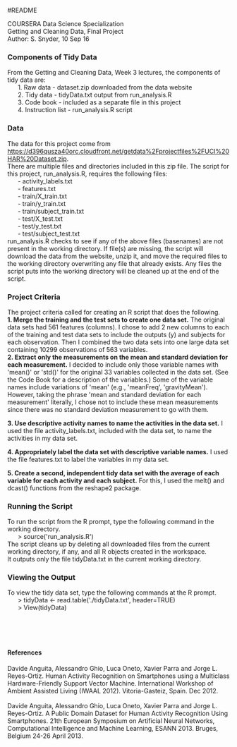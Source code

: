 #README


COURSERA Data Science Specialization  
Getting and Cleaning Data, Final Project  
Author: S. Snyder, 10 Sep 16


### Components of Tidy Data
From the Getting and Cleaning Data, Week 3 lectures, the components of tidy data are:  
&nbsp;&nbsp;&nbsp;&nbsp;&nbsp;&nbsp;1. Raw data - dataset.zip downloaded from the data website  
&nbsp;&nbsp;&nbsp;&nbsp;&nbsp;&nbsp;2. Tidy data - tidyData.txt output from run_analysis.R  
&nbsp;&nbsp;&nbsp;&nbsp;&nbsp;&nbsp;3. Code book - included as a separate file in this project  
&nbsp;&nbsp;&nbsp;&nbsp;&nbsp;&nbsp;4. Instruction list - run_analysis.R script  


### Data

The data for this project come from <https://d396qusza40orc.cloudfront.net/getdata%2Fprojectfiles%2FUCI%20HAR%20Dataset.zip>.  
There are multiple files and directories included in this zip file. The script for this project, run_analysis.R, requires the following files:  
&nbsp;&nbsp;&nbsp;&nbsp;&nbsp;&nbsp;- activity_labels.txt  
&nbsp;&nbsp;&nbsp;&nbsp;&nbsp;&nbsp;- features.txt  
&nbsp;&nbsp;&nbsp;&nbsp;&nbsp;&nbsp;- train/X_train.txt  
&nbsp;&nbsp;&nbsp;&nbsp;&nbsp;&nbsp;- train/y_train.txt  
&nbsp;&nbsp;&nbsp;&nbsp;&nbsp;&nbsp;- train/subject_train.txt  
&nbsp;&nbsp;&nbsp;&nbsp;&nbsp;&nbsp;- test/X_test.txt  
&nbsp;&nbsp;&nbsp;&nbsp;&nbsp;&nbsp;- test/y_test.txt  
&nbsp;&nbsp;&nbsp;&nbsp;&nbsp;&nbsp;- test/subject_test.txt  
run_analysis.R checks to see if any of the above files (basenames) are not present in the working directory. If file(s) are missing, the script will download the data from the website, unzip it, and move the required files to the working directory overwriting any file that already exists. Any files the script puts into the working directory will be cleaned up at the end of the script.  


### Project Criteria    

The project criteria called for creating an R script that does the following.  
**1. Merge the training and the test sets to create one data set.** The original data sets had 561 features (columns). I chose to add 2 new columns to each of the training and test data sets to include the outputs (y) and subjects for each observation. Then I combined the two data sets into one large data set containing 10299 observations of 563 variables.  
**2. Extract only the measurements on the mean and standard deviation for each measurement.** I decided to include only those variable names with 'mean()' or 'std()' for the original 33 variables collected in the data set. (See the Code Book for a description of the variables.) Some of the variable names include variations of 'mean' (e.g., 'meanFreq', 'gravityMean'). However, taking the phrase 'mean and standard deviation for each measurement' literally, I chose not to include these mean measurements since there was no standard deviation measurement to go with them.  

**3. Use descriptive activity names to name the activities in the data set.** I used the file activity_labels.txt, included with the data set, to name the activities in my data set.

**4. Appropriately label the data set with descriptive variable names.** I used the file features.txt to label the variables in my data set.

**5. Create a second, independent tidy data set with the average of each variable for each activity and each subject.** For this, I used the melt() and dcast() functions from the reshape2 package.  


### Running the Script  
To run the script from the R prompt, type the following command in the working directory.  
&nbsp;&nbsp;&nbsp;&nbsp;&nbsp;&nbsp;> source('run_analysis.R')  
The script cleans up by deleting all downloaded files from the current working directory, if any, and all R objects created in the workspace.  
It outputs only the file tidyData.txt in the current working directory.  


### Viewing the Output  
To view the tidy data set, type the following commands at the R prompt.  
&nbsp;&nbsp;&nbsp;&nbsp;&nbsp;&nbsp;> tidyData <- read.table('./tidyData.txt', header=TRUE)  
&nbsp;&nbsp;&nbsp;&nbsp;&nbsp;&nbsp;> View(tidyData)  


&nbsp;&nbsp;&nbsp;&nbsp;&nbsp;&nbsp;  
&nbsp;&nbsp;&nbsp;&nbsp;&nbsp;&nbsp;  
&nbsp;&nbsp;&nbsp;&nbsp;&nbsp;&nbsp;  

#### References  
Davide Anguita, Alessandro Ghio, Luca Oneto, Xavier Parra and Jorge L. Reyes-Ortiz. Human Activity Recognition on Smartphones using a Multiclass Hardware-Friendly Support Vector Machine. International Workshop of Ambient Assisted Living (IWAAL 2012). Vitoria-Gasteiz, Spain. Dec 2012.  
&nbsp;&nbsp;&nbsp;&nbsp;&nbsp;&nbsp;  
Davide Anguita, Alessandro Ghio, Luca Oneto, Xavier Parra and Jorge L. Reyes-Ortiz. A Public Domain Dataset for Human Activity Recognition Using Smartphones. 21th European Symposium on Artificial Neural Networks, Computational Intelligence and Machine Learning, ESANN 2013. Bruges, Belgium 24-26 April 2013.  


